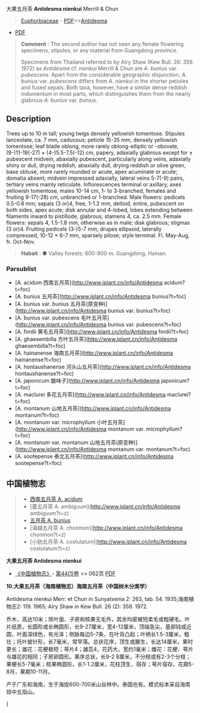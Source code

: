 大果五月茶 **Antidesma nienkui** Merrill & Chun

> [Euphorbiaceae](http://www.iplant.cn/info/Euphorbiaceae?t=foc) - [PDF](http://www.iplant.cn/foc/pdf/Euphorbiaceae.pdf)>>[Antidesma](http://www.iplant.cn/info/Antidesma?t=foc)
 - [PDF](http://www.iplant.cn/foc/pdf/Antidesma.pdf)


> **Comment** : 
> The second author has not seen any female flowering specimens, stipules, or any material from Guangdong province.
>
> Specimens from Thailand referred to by Airy Shaw (Kew Bull. 26: 359. 1972) as *Antidesma* cf. *nienkui* Merrill & Chun are *A. bunius* var. *pubescens*. Apart from the considerable geographic disjunction, *A. bunius* var. *pubescens* differs from *A. nienkui* in the shorter petioles and fused sepals. Both taxa, however, have a similar dense reddish indumentum in most parts, which distinguishes them from the nearly glabrous *A. bunius* var. *bunius*.

## Description

Trees up to 10 m tall; young twigs densely yellowish tomentose. Stipules lanceolate, ca. 7 mm, caducous; petiole 15-35 mm, densely yellowish tomentose; leaf blade oblong, more rarely oblong-elliptic or -obovate, (9-)11-19(-27) × (4-)5.5-7.5(-12) cm, papery, adaxially glabrous except for ± pubescent midvein, abaxially pubescent, particularly along veins, adaxially shiny or dull, drying reddish, abaxially dull, drying reddish or olive green, base obtuse, more rarely rounded or acute, apex acuminate or acute; domatia absent; midvein impressed adaxially, lateral veins 5-7(-9) pairs, tertiary veins mainly reticulate. Inflorescences terminal or axillary, axes yellowish tomentose, males 10-14 cm, 1- to 3-branched, females and fruiting 9-17(-28) cm, unbranched or 1-branched. Male flowers: pedicels 0.5-0.8 mm; sepals (3 or)4, free, 1-1.2 mm, deltoid, entire, pubescent on both sides, apex acute; disk annular and 4-lobed, lobes extending between filaments inward to pistillode, glabrous; stamens 4, ca. 2.5 mm. Female flowers: sepals 4, 1.5-1.8 mm, otherwise as in male; disk glabrous; stigmas (3 or)4. Fruiting pedicels (3-)5-7 mm; drupes ellipsoid, laterally compressed, 10-12 × 6-7 mm, sparsely pilose; style terminal. Fl. May-Aug, fr. Oct-Nov.


> **Habait** : 
>● Valley forests; 600-900 m. Guangdong, Hainan.

### Parsublist

* [A.  acidum  西南五月茶](http://www.iplant.cn/info/Antidesma acidum?t=foc)
* [A.  bunius  五月茶](http://www.iplant.cn/info/Antidesma bunius?t=foc)
* [A.  bunius var. bunius  五月茶(原变种)](http://www.iplant.cn/info/Antidesma bunius var. bunius?t=foc)
* [A.  bunius var. pubescens  毛叶五月茶](http://www.iplant.cn/info/Antidesma bunius var. pubescens?t=foc)
* [A.  fordii  黄毛五月茶](http://www.iplant.cn/info/Antidesma fordii?t=foc)
* [A.  ghaesembilla  方叶五月茶](http://www.iplant.cn/info/Antidesma ghaesembilla?t=foc)
* [A.  hainanense  海南五月茶](http://www.iplant.cn/info/Antidesma hainanense?t=foc)
* [A.  hontaushanense  河头山五月茶](http://www.iplant.cn/info/Antidesma hontaushanense?t=foc)
* [A.  japonicum  酸味子](http://www.iplant.cn/info/Antidesma japonicum?t=foc)
* [A.  maclurei  多花五月茶](http://www.iplant.cn/info/Antidesma maclurei?t=foc)
* [A.  montanum  山地五月茶](http://www.iplant.cn/info/Antidesma montanum?t=foc)
* [A.  montanum var. microphyllum  小叶五月茶](http://www.iplant.cn/info/Antidesma montanum var. microphyllum?t=foc)
* [A.  montanum var. montanum  山地五月茶(原变种)](http://www.iplant.cn/info/Antidesma montanum var. montanum?t=foc)
* [A.  sootepense  泰北五月茶](http://www.iplant.cn/info/Antidesma sootepense?t=foc)


## 中国植物志

> * [西南五月茶  A.  acidum](Antidesma-acidum-西南五月茶.md)
> * [蔓五月茶  A.  ambiguum](http://www.iplant.cn/info/Antidesma ambiguum?t=z)
> * [五月茶  A.  bunius](Antidesma-bunius-五月茶.md)
> * [滇越五月茶  A.  chonmon](http://www.iplant.cn/info/Antidesma chonmon?t=z)
> * [小肋五月茶  A.  costulatum](http://www.iplant.cn/info/Antidesma costulatum?t=z)


**大果五月茶 Antidesma nienkui**

* [《中国植物志》](http://www.iplant.cn/frps)- [第44(1)卷](http://www.iplant.cn/frps/vol/44(1)) >> 062页 [PDF](http://www.iplant.cn/frps/pdf/44(1)/062.PDF)


**10.大果五月茶（海南植物志）海南五月茶（中国树木分类学）**

Antidesma nienkui Merr. et Chun in Sunyatsenia 2: 263, tab. 54. 1935;海南植物志2: 119. 1965; Airy Shaw in Kew Bull. 26 (2): 359. 1972.

乔木，高达10米；除叶面、子房和核果无毛外，其余均密被短柔毛或粗硬毛。叶片纸质，长圆形或长椭圆形，长9-27厘米，宽4-12厘米，顶端急尖，基部钝或近圆，叶面深绿色，有光泽；侧脉每边5-7条，在叶背凸起；叶柄长1.5-3厘米，粗壮；托叶披针形，长7毫米，常早落。总状花序，顶生或腋生，长达14厘米，果时更长；雄花：花梗极短；萼片4；雄蕊4，花药大，宽约1毫米；雌花：花梗、萼片与雄花的相同；子房卵圆形。果序总状，长9-2 8厘米，不分枝或有2-3个分枝；果梗长5-7毫米；核果椭圆形，长1-1.2厘米，花柱顶生，宿存；萼片宿存。花期5-8月，果期10-11月。

产于广东和海南，生于海拔600-700米山谷林中。泰国也有。模式标本采自海南琼中五指山。

}